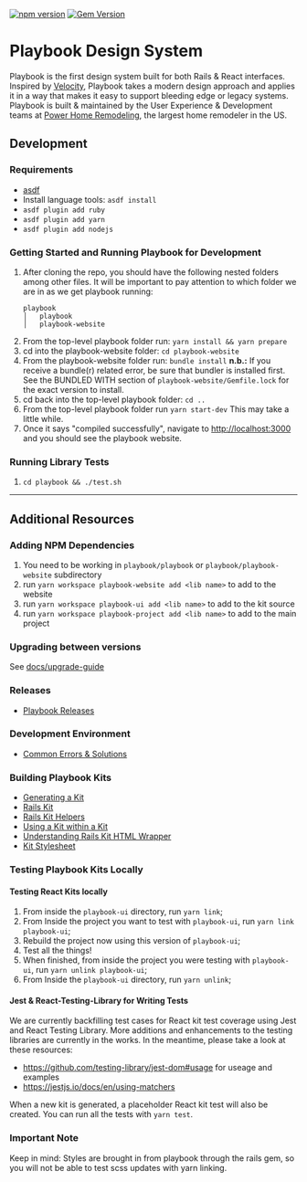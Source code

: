 [![npm version](https://badge.fury.io/js/playbook-ui.svg)](https://badge.fury.io/js/playbook-ui)
[![Gem Version](https://badge.fury.io/rb/playbook_ui.svg)](https://badge.fury.io/rb/playbook_ui)

# Playbook Design System

Playbook is the first design system built for both Rails & React interfaces. Inspired by [Velocity](https://www.invisionapp.com/inside-design/design-resources/design-system-dashboard-ui-kit/), Playbook takes a modern design approach and applies it in a way that makes it easy to support bleeding edge or legacy systems. Playbook is built & maintained by the User Experience & Development teams at [Power Home Remodeling](https://www.techatpower.com/), the largest home remodeler in the US.

## Development

### Requirements

- [asdf](https://github.com/asdf-vm/asdf)
- Install language tools: `asdf install`
- `asdf plugin add ruby`
- `asdf plugin add yarn`
- `asdf plugin add nodejs`

### Getting Started and Running Playbook for Development

1. After cloning the repo, you should have the following nested folders among other files. It will be important to pay attention to which folder we are in as we get playbook running:
    ```
    playbook
    │   playbook
    │   playbook-website
    ```
2. From the top-level playbook folder run: `yarn install && yarn prepare`
4. cd into the playbook-website folder: `cd playbook-website`
5. From the playbook-website folder run: `bundle install`
    **n.b.:** If you receive a bundle(r) related error, be sure that bundler is installed first. See the BUNDLED WITH section of `playbook-website/Gemfile.lock` for the exact version to install.
6. cd back into the top-level playbook folder: `cd ..`
7. From the top-level playbook folder run `yarn start-dev` This may take a little while.
8. Once it says "compiled successfully", navigate to [http://localhost:3000](http://localhost:3000) and you should see the playbook website.

### Running Library Tests

1. `cd playbook && ./test.sh`

---

## Additional Resources

### Adding NPM Dependencies

1. You need to be working in `playbook/playbook` or `playbook/playbook-website` subdirectory
1. run `yarn workspace playbook-website add <lib name>` to add to the website
1. run `yarn workspace playbook-ui add <lib name>` to add to the kit source
1. run `yarn workspace playbook-project add <lib name>` to add to the main project

### Upgrading between versions

See [docs/upgrade-guide](./docs/upgrade-guide)

### Releases

* [Playbook Releases](https://github.com/powerhome/playbook/wiki/Playbook-Releases)

### Development Environment

* [Common Errors & Solutions](https://github.com/powerhome/playbook/wiki/Common-Errors-&-Solutions)

### Building Playbook Kits

* [Generating a Kit](https://github.com/powerhome/playbook/wiki/Generating-a-Kit)
* [Rails Kit](https://github.com/powerhome/playbook/wiki/Rails-Kit)
* [Rails Kit Helpers](https://github.com/powerhome/playbook/wiki/Rails-Kit-Helpers)
* [Using a Kit within a Kit](https://github.com/powerhome/playbook/wiki/Using-a-Kit-within-a-Kit)
* [Understanding Rails Kit HTML Wrapper](https://github.com/powerhome/playbook/wiki/Understanding-Rails-Kit-HTML-Wrapper)
* [Kit Stylesheet](https://github.com/powerhome/playbook/wiki/Kit-Stylesheet)

### Testing Playbook Kits Locally

#### Testing React Kits locally

1.  From inside the `playbook-ui` directory, run `yarn link`;
1.  From Inside the project you want to test with `playbook-ui`, run `yarn link playbook-ui`;
1.  Rebuild the project now using this version of `playbook-ui`;
1.  Test all the things!
1.  When finished, from inside the project you were testing with `playbook-ui`, run `yarn unlink playbook-ui`;
1.  From Inside the `playbook-ui` directory, run `yarn unlink`;

#### Jest & React-Testing-Library for Writing Tests

We are currently backfilling test cases for React kit test coverage using Jest and React Testing Library. More additions and enhancements
to the testing libraries are currently in the works. In the meantime, please take a look at these resources:

- https://github.com/testing-library/jest-dom#usage for useage and examples
- https://jestjs.io/docs/en/using-matchers

When a new kit is generated, a placeholder React kit test will also be created. You can run all the tests with `yarn test`.

### Important Note

Keep in mind: Styles are brought in from playbook through the rails gem, so you will not be able to test scss updates with yarn linking.
